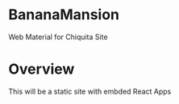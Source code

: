 # BananaMansion
Web Material for Chiquita Site

# Overview
This will be a static site with embded React Apps

